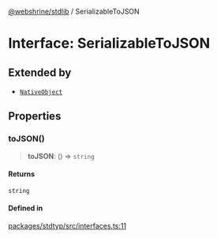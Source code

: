[@webshrine/stdlib](../globals.md) / SerializableToJSON

# Interface: SerializableToJSON

## Extended by

- [`NativeObject`](NativeObject.md)

## Properties

### toJSON()

> **toJSON**: () => `string`

#### Returns

`string`

#### Defined in

[packages/stdtyp/src/interfaces.ts:11](https://github.com/webshrine/webshrine/blob/0e16c5948921e0c95cce645760c4a8b0855b196b/packages/stdtyp/src/interfaces.ts#L11)

